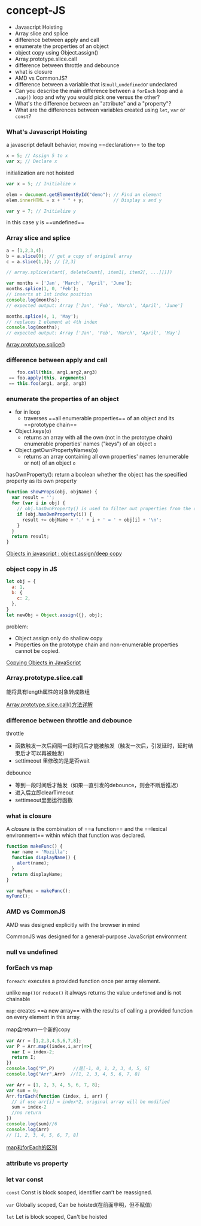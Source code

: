 # concept-JS

- Javascript Hoisting
- Array slice and splice
- difference between apply and call
- enumerate the properties of an object
- object copy using Object.assign()
- Array.prototype.slice.call
- difference between throttle and debounce
- what is closure
- AMD vs CommonJS?
- difference between a variable that is:```null```,```undefined```or undeclared
- Can you describe the main difference between a `forEach` loop and a `.map()` loop and why you would pick one versus the other?
- What's the difference between an "attribute" and a "property"?
- What are the differences between variables created using `let`, `var` or `const`?




### What's Javascript Hoisting

a javascript default behavior, moving ==declaration== to the top

```javascript
x = 5; // Assign 5 to x
var x; // Declare x
```

initialization are not hoisted

```javascript
var x = 5; // Initialize x

elem = document.getElementById("demo"); // Find an element 
elem.innerHTML = x + " " + y;           // Display x and y

var y = 7; // Initialize y
```

in this case y is ==undefined==



### Array slice and splice

```javascript
a = [1,2,3,4];
b = a.slice(0); // get a copy of original array
c = a.slice(1,3); // [2,3]
```

```javascript
// array.splice(start[, deleteCount[, item1[, item2[, ...]]]])

var months = ['Jan', 'March', 'April', 'June'];
months.splice(1, 0, 'Feb');
// inserts at 1st index position
console.log(months);
// expected output: Array ['Jan', 'Feb', 'March', 'April', 'June']

months.splice(4, 1, 'May');
// replaces 1 element at 4th index
console.log(months);
// expected output: Array ['Jan', 'Feb', 'March', 'April', 'May']
```

[Array.prototype.splice()](https://developer.mozilla.org/en-US/docs/Web/JavaScript/Reference/Global_Objects/Array/splice)



### difference between apply and call

```javascript
	foo.call(this, arg1,arg2,arg3) 
 == foo.apply(this, arguments)
 == this.foo(arg1, arg2, arg3)
```



### enumerate the properties of an object

- for in loop
  - traverses ==all enumerable properties== of an object and its ==prototype chain==
- Object.keys(o)
  - returns an array with all the own (not in the prototype chain) enumerable properties' names ("keys") of an object `o`
- Object.getOwnPropertyNames(o)
  - returns an array containing all own properties' names (enumerable or not) of an object `o`



hasOwnProperty():  return a boolean whether the object has the specified property as its own property 

```javascript
function showProps(obj, objName) {
  var result = '';
  for (var i in obj) {
    // obj.hasOwnProperty() is used to filter out properties from the object's prototype chain
    if (obj.hasOwnProperty(i)) {
      result += objName + '.' + i + ' = ' + obj[i] + '\n';
    }
  }
  return result;
}
```





[Objects in javascript : object.assign/deep copy](https://medium.com/@tkssharma/objects-in-javascript-object-assign-deep-copy-64106c9aefab)



### object copy in JS

```javascript
let obj = {
  a: 1,
  b: {
    c: 2,
  },
}
let newObj = Object.assign({}, obj);
```

problem:

- Object.assign only do shallow copy
- Properties on the prototype chain and non-enumerable properties cannot be copied.

[Copying Objects in JavaScript](https://scotch.io/bar-talk/copying-objects-in-javascript)



### Array.prototype.slice.call

能将具有length属性的对象转成数组

[Array.prototype.slice.call()方法详解](http://blog.csdn.net/i10630226/article/details/49702375)



### difference between throttle and debounce

throttle

- 函数触发一次后间隔一段时间后才能被触发（触发一次后，引发延时，延时结束后才可以再被触发）
- settimeout 里修改的是是否wait

debounce

- 等到一段时间后才触发（如果一直引发的debounce，则会不断后推迟）
- 进入后立即clearTimeout
- settimeout里面运行函数



### what is closure

A *closure* is the combination of ==a function== and the ==lexical environment== within which that function was declared. 

```javascript
function makeFunc() {
  var name = 'Mozilla';
  function displayName() {
    alert(name);
  }
  return displayName;
}

var myFunc = makeFunc();
myFunc();
```



### AMD vs CommonJS

AMD  was designed explicitly with the browser in mind

CommonJS was designed for a general-purpose JavaScript environment



### null vs undefined





### forEach vs map

`foreach`: executes a provided function once per array element.

unlike `map()`or `reduce()` it always returns the value `undefined` and is not chainable



`map`: creates ==a new array== with the results of calling a provided function on every element in this array.

map会return一个新的copy



```javascript
var Arr = [1,2,3,4,5,6,7,8];
var P = Arr.map((index,i,arr)=>{
  var I = index-2;
  return I;
})
console.log("P",P)       //是[-1, 0, 1, 2, 3, 4, 5, 6]
console.log("Arr",Arr)  //[1, 2, 3, 4, 5, 6, 7, 8]

var Arr = [1, 2, 3, 4, 5, 6, 7, 8];
var sum = 0;
Arr.forEach(function (index, i, arr) {
  // if use arr[i] = index*2, original array will be modified
  sum = index-2
  //no return
})
console.log(sum)//6
console.log(Arr)
// [1, 2, 3, 4, 5, 6, 7, 8]
```

[map和forEach的区别](https://www.jianshu.com/p/607668e607dd)



### attribute vs property



### let var const

`const` Const is block scoped, identifier can’t be reassigned.

`var` Globally scoped, Can be hoisted(在前面申明，但不赋值)

`let` Let is block scoped, Can't be hoisted